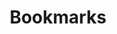 ﻿---
title: "Bookmarks"
second_title: "Aspose Words Cloud Docs"
type: docs
url: /bookmarks/
aliases: [/using-bookmarks-in-a-document/]
description: "Work with bookmarks"
weight: 10
---


